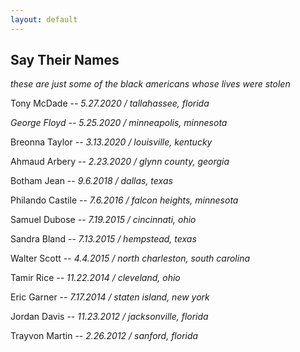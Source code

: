```yaml
---
layout: default
---
```


## Say Their Names

_these are just some of the black americans whose lives were stolen_

Tony McDade -- _5.27.2020 / tallahassee, florida_

*George Floyd -- _5.25.2020 / minneapolis, minnesota_*

Breonna Taylor -- _3.13.2020 / louisville, kentucky_

Ahmaud Arbery -- _2.23.2020 / glynn county, georgia_

Botham Jean -- _9.6.2018 / dallas, texas_

Philando Castile -- _7.6.2016 / falcon heights, minnesota_

Samuel Dubose -- _7.19.2015 / cincinnati, ohio_

Sandra Bland -- _7.13.2015 / hempstead, texas_

Walter Scott -- _4.4.2015 / north charleston, south carolina_

Tamir Rice -- _11.22.2014 / cleveland, ohio_

Eric Garner -- _7.17.2014 / staten island, new york_

Jordan Davis -- _11.23.2012 / jacksonville, florida_

Trayvon Martin -- _2.26.2012 / sanford, florida_
